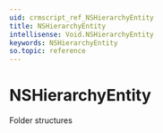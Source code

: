 ```yaml
---
uid: crmscript_ref_NSHierarchyEntity
title: NSHierarchyEntity
intellisense: Void.NSHierarchyEntity
keywords: NSHierarchyEntity
so.topic: reference
---
```


# NSHierarchyEntity

Folder structures
